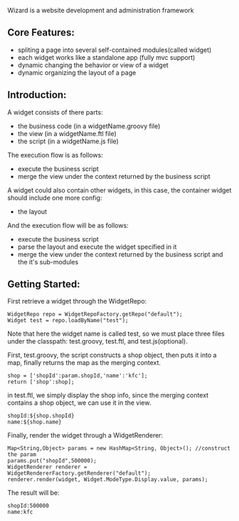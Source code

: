 
Wizard is a website development and administration framework

## Core Features:
- spliting a page into several self-contained modules(called widget)
- each widget works like a standalone app (fully mvc support)
- dynamic changing the behavior or view of a widget
- dynamic organizing the layout of a page

## Introduction:

A widget consists of there parts:

- the business code (in a widgetName.groovy file)
- the view (in a widgetName.ftl file)
- the script (in a widgetName.js file)

The execution flow is as follows:

- execute the business script
- merge the view under the context returned by the business script


A widget could also contain other widgets, in this case, the container widget should include one more config:

- the layout

And the execution flow will be as follows:

- execute the business script
- parse the layout and execute the widget specified in it
- merge the view under the context returned by the business script and the it's sub-modules

## Getting Started:

First retrieve a widget through the WidgetRepo:
	
	WidgetRepo repo = WidgetRepoFactory.getRepo("default");
	Widget test = repo.loadByName("test");
	
Note that here the widget name is called test, so we must place three files under the classpath: test.groovy, test.ftl, and test.js(optional).

First, test.groovy, the script constructs a shop object, then puts it into a map, finally returns the map as the merging context.

	shop = ['shopId':param.shopId,'name':'kfc'];
	return ['shop':shop];
	
in test.ftl, we simply display the shop info, since the merging context contains a shop object, we can use it in the view.

	shopId:${shop.shopId}
	name:${shop.name}
	
Finally, render the widget through a WidgetRenderer:

	Map<String,Object> params = new HashMap<String, Object>(); //construct the param
	params.put("shopId",500000);
	WidgetRenderer renderer = WidgetRendererFactory.getRenderer("default");
	renderer.render(widget, Widget.ModeType.Display.value, params);
	
The result will be:
	
	shopId:500000
	name:kfc


  
     






	







